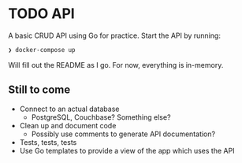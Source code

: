 # TODO API

A basic CRUD API using Go for practice. Start the API by running:

```sh
❯ docker-compose up
```

Will fill out the README as I go. For now, everything is in-memory.

## Still to come

* Connect to an actual database
    * PostgreSQL, Couchbase? Something else?
* Clean up and document code
    * Possibly use comments to generate API documentation?
* Tests, tests, tests
* Use Go templates to provide a view of the app which uses the API
